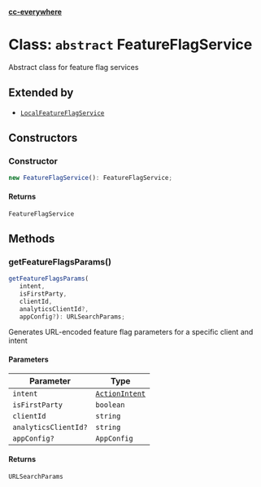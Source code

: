 [**cc-everywhere**](../../../../../index.md)

<HorizontalLine />

# Class: `abstract` FeatureFlagService

Abstract class for feature flag services

## Extended by

- [`LocalFeatureFlagService`](../../local-feature-flag-service/classes/local-feature-flag-service.md)

## Constructors

### Constructor

```ts
new FeatureFlagService(): FeatureFlagService;
```

#### Returns

`FeatureFlagService`

## Methods

### getFeatureFlagsParams()

```ts
getFeatureFlagsParams(
   intent, 
   isFirstParty, 
   clientId, 
   analyticsClientId?, 
   appConfig?): URLSearchParams;
```

Generates URL-encoded feature flag parameters for a specific client and intent

#### Parameters

| Parameter | Type |
| ------ | ------ |
| `intent` | [`ActionIntent`](../../../../../shared/src/types/action-intent-types/type-aliases/action-intent.md) |
| `isFirstParty` | `boolean` |
| `clientId` | `string` |
| `analyticsClientId?` | `string` |
| `appConfig?` | `AppConfig` |

#### Returns

`URLSearchParams`
